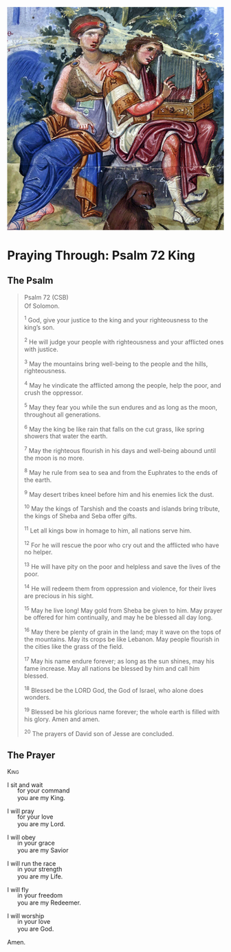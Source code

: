 <img class="intro-right" src="../images/art-paris-psalter.jpg">

<style>
  li {list-style-type: none;}
  p + ul {
    margin-top: -18px;
}
</style>

# Praying Through: Psalm 72 King

## The Psalm

>Psalm 72 (CSB)  
><sup></sup> Of Solomon. 
>
><sup>1</sup> God, give your justice to the king and your righteousness to the king’s son. 
>
><sup>2</sup> He will judge your people with righteousness and your afflicted ones with justice. 
>
><sup>3</sup> May the mountains bring well-being to the people and the hills, righteousness. 
>
><sup>4</sup> May he vindicate the afflicted among the people, help the poor, and crush the oppressor. 
>
><sup>5</sup> May they fear you while the sun endures and as long as the moon, throughout all generations. 
>
><sup>6</sup> May the king be like rain that falls on the cut grass, like spring showers that water the earth. 
>
><sup>7</sup> May the righteous flourish in his days and well-being abound until the moon is no more. 
>
><sup>8</sup> May he rule from sea to sea and from the Euphrates to the ends of the earth. 
>
><sup>9</sup> May desert tribes kneel before him and his enemies lick the dust. 
>
><sup>10</sup> May the kings of Tarshish and the coasts and islands bring tribute, the kings of Sheba and Seba offer gifts. 
>
><sup>11</sup> Let all kings bow in homage to him, all nations serve him. 
>
><sup>12</sup> For he will rescue the poor who cry out and the afflicted who have no helper. 
>
><sup>13</sup> He will have pity on the poor and helpless and save the lives of the poor. 
>
><sup>14</sup> He will redeem them from oppression and violence, for their lives are precious in his sight. 
>
><sup>15</sup> May he live long! May gold from Sheba be given to him. May prayer be offered for him continually, and may he be blessed all day long. 
>
><sup>16</sup> May there be plenty of grain in the land; may it wave on the tops of the mountains. May its crops be like Lebanon. May people flourish in the cities like the grass of the field. 
>
><sup>17</sup> May his name endure forever; as long as the sun shines, may his fame increase. May all nations be blessed by him and call him blessed. 
>
><sup>18</sup> Blessed be the LORD God, the God of Israel, who alone does wonders. 
>
><sup>19</sup> Blessed be his glorious name forever; the whole earth is filled with his glory. Amen and amen. 
>
><sup>20</sup> The prayers of David son of Jesse are concluded.

## The Prayer

<div style="font-variant: small-caps;">
King
</div>

I sit and wait
* for your command
* you are my King.

I will pray
* for your love
* you are my Lord.

I will obey
* in your grace
* you are my Savior

I will run the race
* in your strength
* you are my Life.

I will fly
* in your freedom
* you are my Redeemer.

I will worship
* in your love
* you are God.

Amen.
